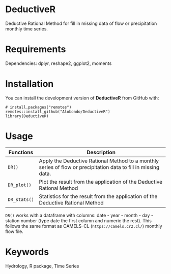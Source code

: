 # DeductiveR
Deductive Rational Method for fill in missing data of flow or precipitation monthly time series.

# Requirements
Dependencies:
  dplyr, reshape2, ggplot2, moments


# Installation
You can install the development version of **DeductiveR** from GitHub with:
```
# install.packages("remotes")
remotes::install_github("Alobondo/DeductiveR")
library(DeductiveR)
```

# Usage
Functions | Description |
--- | --- |
```DR()``` | Apply the Deductive Rational Method to a monthly series of flow or precipitation data to fill in missing data. |
```DR_plot()``` | Plot the result from the application of the Deductive Rational Method |
```DR_stats()``` | Statistics for the result from the application of the Deductive Rational Method |

```DR()``` works with a dataframe with columns: date - year - month - day - station number (type date the first column and numeric the rest). This follows the same format as CAMELS-CL (```https://camels.cr2.cl/```) monthly flow file.

# Keywords
Hydrology, R package, Time Series
